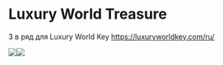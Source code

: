 # Luxury World Treasure
3 в ряд для Luxury World Key https://luxuryworldkey.com/ru/

![](images/you-picture.png)![](images/you-picture.png)
